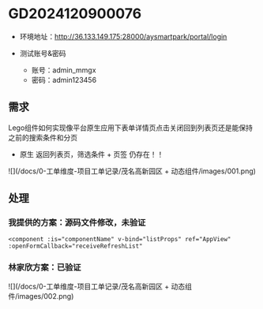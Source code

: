 # GD2024120900076

* 环境地址：http://36.133.149.175:28000/aysmartpark/portal/login

* 测试账号&密码
    * 账号：admin_mmgx 
    * 密码：admin123456



## 需求

Lego组件如何实现像平台原生应用下表单详情页点击关闭回到列表页还是能保持之前的搜索条件和分页



* 原生 返回列表页，筛选条件 + 页签 仍存在！！

![](/docs/0-工单维度-项目工单记录/茂名高新园区 + 动态组件/images/001.png)





## 处理

### 我提供的方案：源码文件修改，未验证

```vue
<component :is="componentName" v-bind="listProps" ref="AppView" :openFormCallback="receiveRefreshList"
```



### 林家欣方案：已验证

![](/docs/0-工单维度-项目工单记录/茂名高新园区 + 动态组件/images/002.png)





